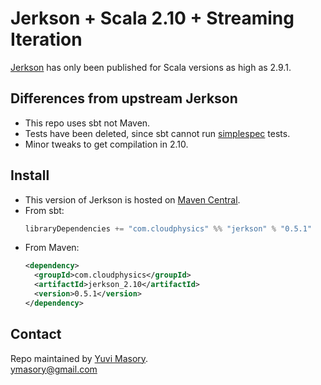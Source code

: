 # Jerkson + Scala 2.10 + Streaming Iteration #

[Jerkson](https://github.com/codahale/jerkson) has only been published for
Scala versions as high as 2.9.1.

## Differences from upstream Jerkson ##
- This repo uses sbt not Maven.
- Tests have been deleted, since sbt cannot run
  [simplespec](https://github.com/SimpleFinance/simplespec) tests.
- Minor tweaks to get compilation in 2.10.

## Install ##
- This version of Jerkson is hosted on
[Maven Central](http://central.maven.org/maven2/com/cloudphysics/).
- From sbt:
  ```scala
  libraryDependencies += "com.cloudphysics" %% "jerkson" % "0.5.1"
  ```
- From Maven:
  ```xml
  <dependency>
    <groupId>com.cloudphysics</groupId>
    <artifactId>jerkson_2.10</artifactId>
    <version>0.5.1</version>
  </dependency>
  ```

## Contact ##
Repo maintained by [Yuvi Masory](http://yuvimasory.com).  
[ymasory@gmail.com](ymasory@gmail.com)
